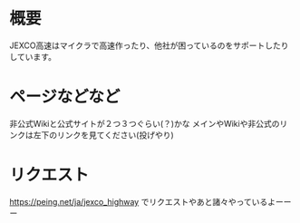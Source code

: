 # 概要
JEXCO高速はマイクラで高速作ったり、他社が困っているのをサポートしたりしています。

# ページなどなど
非公式Wikiと公式サイトが２つ３つぐらい(？)かな
メインやWikiや非公式のリンクは左下のリンクを見てください(投げやり)

# リクエスト
https://peing.net/ja/jexco_highway でリクエストやあと諸々やっているよーーー
